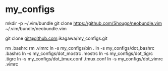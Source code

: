 # my_configs

mkdir -p ~/.vim/bundle
git clone https://github.com/Shougo/neobundle.vim ~/.vim/bundle/neobundle.vim

git clone git@github.com:ikagawa/my_configs.git

rm .bashrc
rm .vimrc
ln -s my_configs/bin .
ln -s my_configs/dot_bashrc .bashrc
ln -s my_configs/dot_mostrc .mostrc
ln -s my_configs/dot_tigrc .tigrc
ln -s my_configs/dot_tmux.conf .tmux.conf
ln -s my_configs/dot_vimrc .vimrc

